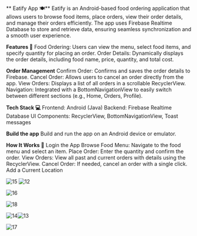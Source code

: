 
** Eatify App 🍽️**
Eatify is an Android-based food ordering application that allows users to browse food items, place orders, view their order details, and manage their orders efficiently. The app uses Firebase Realtime Database to store and retrieve data, ensuring seamless synchronization and a smooth user experience.

**Features 🚀**
Food Ordering: Users can view the menu, select food items, and specify quantity for placing an order.
Order Details: Dynamically displays the order details, including food name, price, quantity, and total cost.

**Order Management**
Confirm Order: Confirms and saves the order details to Firebase.
Cancel Order: Allows users to cancel an order directly from the app.
View Orders: Displays a list of all orders in a scrollable RecyclerView.
Navigation: Integrated with a BottomNavigationView to easily switch between different sections (e.g., Home, Orders, Profile).

**Tech Stack 💻**
Frontend: Android (Java)
Backend: Firebase Realtime Database
UI Components: RecyclerView, BottomNavigationView, Toast messages

**Build the app**
Build and run the app on an Android device or emulator.

**How It Works 🤔**
Login the App
Browse Food Menu: Navigate to the food menu and select an item.
Place Order: Enter the quantity and confirm the order.
View Orders: View all past and current orders with details using the RecyclerView.
Cancel Order: If needed, cancel an order with a single click.
Add a Current Location 

![15](https://github.com/user-attachments/assets/1a1664d6-659a-41b0-b0f3-dea4c160e92e) ![12](https://github.com/user-attachments/assets/4a2c797e-d87a-4811-bb2c-7a5152542fdc)

![16](https://github.com/user-attachments/assets/9176f66c-b8f9-45ff-aeb5-7cd218f9fac4)

![18](https://github.com/user-attachments/assets/b49ead4d-0657-4cf2-b049-292a14e2b0d3)

![14](https://github.com/user-attachments/assets/f00cb3db-ae97-48da-8f43-b9235417aba4)![13](https://github.com/user-attachments/assets/8b2aeea4-fd85-495c-b933-57b5fa29f970)

![17](https://github.com/user-attachments/assets/28157b44-a6a9-4bb5-a54b-ed9ba2e800da)
